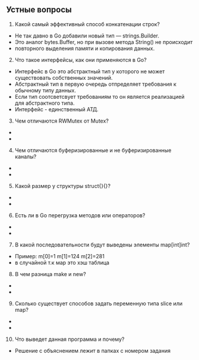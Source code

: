 ## Устные вопросы

1. Какой самый эффективный способ конкатенации строк?
- Не так давно в Go добавили новый тип — strings.Builder. 
- Это аналог bytes.Buffer, но при вызове метода String() не происходит  
- повторного выделения памяти и копирования данных.
2. Что такое интерфейсы, как они применяются в Go?
- Интерфейс в Go это абстрактный тип у которого не может существовать собственных значений.
- Абстрактный тип в первую очередь отпределяет требования к обычному типу данных. 
- Если тип соотсветсвует требованиям то он является реализацией для абстрактного типа.
- Интерфейс - единственный АТД. 
3. Чем отличаются RWMutex от Mutex?
-
-
4. Чем отличаются буферизированные и не буферизированные каналы?
-
-
5. Какой размер у структуры struct{}{}?
-
-
6. Есть ли в Go перегрузка методов или операторов?
-
-
7. В какой последовательности будут выведены элементы map[int]int?
- Пример: m[0]=1 m[1]=124 m[2]=281
- в случайной т.к мар это хэш таблица
8. В чем разница make и new?
-
-
9. Сколько существует способов задать переменную типа slice или map?
-
-
10. Что выведет данная программа и почему?
- Решение с объяснением лежит в папках с номером задания
